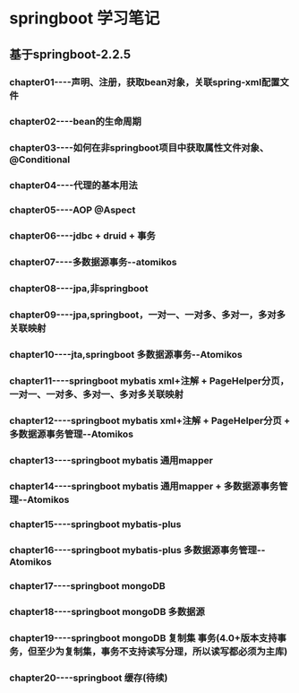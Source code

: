 # springboot 学习笔记
## 基于springboot-2.2.5
### chapter01----声明、注册，获取bean对象，关联spring-xml配置文件
### chapter02----bean的生命周期
### chapter03----如何在非springboot项目中获取属性文件对象、@Conditional
### chapter04----代理的基本用法
### chapter05----AOP @Aspect
### chapter06----jdbc + druid + 事务
### chapter07----多数据源事务--atomikos
### chapter08----jpa,非springboot
### chapter09----jpa,springboot，一对一、一对多、多对一，多对多关联映射
### chapter10----jta,springboot 多数据源事务--Atomikos
### chapter11----springboot mybatis xml+注解 + PageHelper分页，一对一、一对多、多对一、多对多关联映射
### chapter12----springboot mybatis xml+注解 + PageHelper分页 + 多数据源事务管理--Atomikos
### chapter13----springboot mybatis 通用mapper
### chapter14----springboot mybatis 通用mapper + 多数据源事务管理--Atomikos
### chapter15----springboot mybatis-plus
### chapter16----springboot mybatis-plus 多数据源事务管理--Atomikos
### chapter17----springboot mongoDB
### chapter18----springboot mongoDB 多数据源
### chapter19----springboot mongoDB 复制集 事务(4.0+版本支持事务，但至少为复制集，事务不支持读写分理，所以读写都必须为主库)
### chapter20----springboot 缓存(待续)
